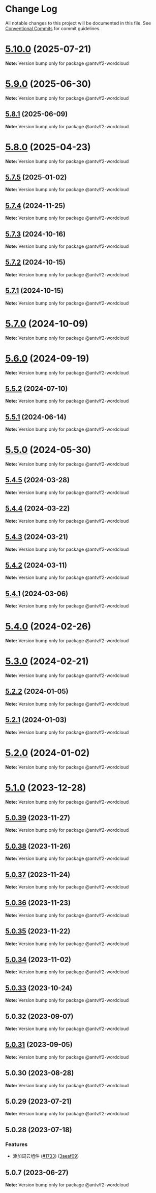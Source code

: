 # Change Log

All notable changes to this project will be documented in this file.
See [Conventional Commits](https://conventionalcommits.org) for commit guidelines.

# [5.10.0](https://github.com/antvis/f2/compare/v5.9.0...v5.10.0) (2025-07-21)

**Note:** Version bump only for package @antv/f2-wordcloud





# [5.9.0](https://github.com/antvis/f2/compare/v5.8.1...v5.9.0) (2025-06-30)

**Note:** Version bump only for package @antv/f2-wordcloud





## [5.8.1](https://github.com/antvis/f2/compare/v5.8.0...v5.8.1) (2025-06-09)

**Note:** Version bump only for package @antv/f2-wordcloud





# [5.8.0](https://github.com/antvis/f2/compare/v5.7.5...v5.8.0) (2025-04-23)

**Note:** Version bump only for package @antv/f2-wordcloud





## [5.7.5](https://github.com/antvis/f2/compare/v5.7.4...v5.7.5) (2025-01-02)

**Note:** Version bump only for package @antv/f2-wordcloud





## [5.7.4](https://github.com/antvis/f2/compare/v5.7.3...v5.7.4) (2024-11-25)

**Note:** Version bump only for package @antv/f2-wordcloud





## [5.7.3](https://github.com/antvis/f2/compare/v5.7.0...v5.7.3) (2024-10-16)

**Note:** Version bump only for package @antv/f2-wordcloud





## [5.7.2](https://github.com/antvis/f2/compare/v5.7.0...v5.7.2) (2024-10-15)

**Note:** Version bump only for package @antv/f2-wordcloud





## [5.7.1](https://github.com/antvis/f2/compare/v5.7.0...v5.7.1) (2024-10-15)

**Note:** Version bump only for package @antv/f2-wordcloud





# [5.7.0](https://github.com/antvis/f2/compare/v5.6.0...v5.7.0) (2024-10-09)

**Note:** Version bump only for package @antv/f2-wordcloud





# [5.6.0](https://github.com/antvis/f2/compare/v5.5.2...v5.6.0) (2024-09-19)

**Note:** Version bump only for package @antv/f2-wordcloud





## [5.5.2](https://github.com/antvis/f2/compare/v5.5.1...v5.5.2) (2024-07-10)

**Note:** Version bump only for package @antv/f2-wordcloud





## [5.5.1](https://github.com/antvis/f2/compare/v5.5.0...v5.5.1) (2024-06-14)

**Note:** Version bump only for package @antv/f2-wordcloud





# [5.5.0](https://github.com/antvis/f2/compare/v5.4.5...v5.5.0) (2024-05-30)

**Note:** Version bump only for package @antv/f2-wordcloud





## [5.4.5](https://github.com/antvis/f2/compare/v5.4.4...v5.4.5) (2024-03-28)

**Note:** Version bump only for package @antv/f2-wordcloud





## [5.4.4](https://github.com/antvis/f2/compare/v5.4.3...v5.4.4) (2024-03-22)

**Note:** Version bump only for package @antv/f2-wordcloud





## [5.4.3](https://github.com/antvis/f2/compare/v5.4.2...v5.4.3) (2024-03-21)

**Note:** Version bump only for package @antv/f2-wordcloud





## [5.4.2](https://github.com/antvis/f2/compare/v5.4.1...v5.4.2) (2024-03-11)

**Note:** Version bump only for package @antv/f2-wordcloud





## [5.4.1](https://github.com/antvis/f2/compare/v5.4.0...v5.4.1) (2024-03-06)

**Note:** Version bump only for package @antv/f2-wordcloud





# [5.4.0](https://github.com/antvis/f2/compare/v5.3.0...v5.4.0) (2024-02-26)

**Note:** Version bump only for package @antv/f2-wordcloud





# [5.3.0](https://github.com/antvis/f2/compare/v5.2.2...v5.3.0) (2024-02-21)

**Note:** Version bump only for package @antv/f2-wordcloud





## [5.2.2](https://github.com/antvis/f2/compare/v5.2.1...v5.2.2) (2024-01-05)

**Note:** Version bump only for package @antv/f2-wordcloud





## [5.2.1](https://github.com/antvis/f2/compare/v5.2.0...v5.2.1) (2024-01-03)

**Note:** Version bump only for package @antv/f2-wordcloud





# [5.2.0](https://github.com/antvis/f2/compare/v5.1.0...v5.2.0) (2024-01-02)

**Note:** Version bump only for package @antv/f2-wordcloud





# [5.1.0](https://github.com/antvis/f2/compare/v5.0.39...v5.1.0) (2023-12-28)

**Note:** Version bump only for package @antv/f2-wordcloud





## [5.0.39](https://github.com/antvis/f2/compare/v5.0.38...v5.0.39) (2023-11-27)

**Note:** Version bump only for package @antv/f2-wordcloud





## [5.0.38](https://github.com/antvis/f2/compare/v5.0.37...v5.0.38) (2023-11-26)

**Note:** Version bump only for package @antv/f2-wordcloud





## [5.0.37](https://github.com/antvis/f2/compare/v5.0.36...v5.0.37) (2023-11-24)

**Note:** Version bump only for package @antv/f2-wordcloud





## [5.0.36](https://github.com/antvis/f2/compare/v5.0.35...v5.0.36) (2023-11-23)

**Note:** Version bump only for package @antv/f2-wordcloud





## [5.0.35](https://github.com/antvis/f2/compare/v5.0.34...v5.0.35) (2023-11-22)

**Note:** Version bump only for package @antv/f2-wordcloud





## [5.0.34](https://github.com/antvis/f2/compare/v5.0.33...v5.0.34) (2023-11-02)

**Note:** Version bump only for package @antv/f2-wordcloud





## [5.0.33](https://github.com/antvis/f2/compare/v5.0.32...v5.0.33) (2023-10-24)

**Note:** Version bump only for package @antv/f2-wordcloud





## 5.0.32 (2023-09-07)

**Note:** Version bump only for package @antv/f2-wordcloud





## [5.0.31](https://github.com/antvis/f2/compare/v5.0.30...v5.0.31) (2023-09-05)

**Note:** Version bump only for package @antv/f2-wordcloud





## 5.0.30 (2023-08-28)

**Note:** Version bump only for package @antv/f2-wordcloud





## 5.0.29 (2023-07-21)

**Note:** Version bump only for package @antv/f2-wordcloud





## 5.0.28 (2023-07-18)


### Features

* 添加词云组件 ([#1733](https://github.com/antvis/f2/issues/1733)) ([3aeaf09](https://github.com/antvis/f2/commit/3aeaf0981bc9bcf34603b8e13bd51b46cc6cdcab))





## 5.0.7 (2023-06-27)

**Note:** Version bump only for package @antv/f2-wordcloud
